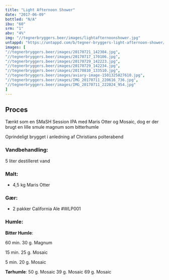 ```yaml
---
title: "Light Afternoon Shower"
date: "2017-06-09"
bottled: "N/A"
ibu: "60"
srm: "1"
abv: "4%"
img: "//tegnerbryggers.beer/images/lightafternoonshower.jpg"
untappd: "https://untappd.com/b/tegner-bryggers-light-afternoon-shower/2193512"
images: [
"//tegnerbryggers.beer/images/20170721_142304.jpg",
"//tegnerbryggers.beer/images/20170717_170106.jpg",
"//tegnerbryggers.beer/images/20170729_142223.jpg",
"//tegnerbryggers.beer/images/20170729_142234.jpg",
"//tegnerbryggers.beer/images/20170810_133510.jpg",
"//tegnerbryggers.beer/images/aviary-image-1501325827610.jpg",
"//tegnerbryggers.beer/images/IMG_20170711_220616_736.jpg",
"//tegnerbryggers.beer/images/IMG_20170711_222024_954.jpg"
]
---
```


## Proces

Tænkt som en SMaSH Session IPA med Maris Otter og Mosaic, dog er der brugt en lille smule magnum som bitterhumle

Oprindeligt brygget i anledning af Christians polterabend

### Vandbehandling:

5 liter destilleret vand

### Malt:

* 4,5 kg Maris Otter

### Gær:

* 2 pakker California Ale #WLP001

### Humle:

**Bitter Humle**:

60 min.
30 g. Magnum

15 min.
25 g. Mosaic

5 min.
20 g. Mosaic

**Tørhumle**:
50 g. Mosaic
39 g. Mosaic
69 g. Mosaic

